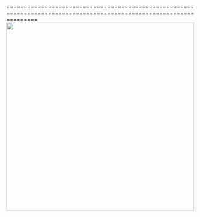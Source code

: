 =====================================================================================================================
<br><img src="http://smallanimalfun.com/menagerie/photos/rats/agility/NinevehBowling.png" width="500" align="middle"><br>